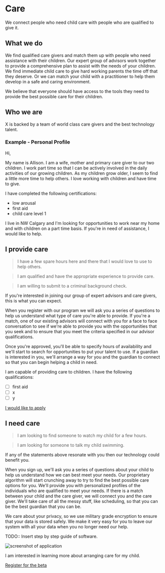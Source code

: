# Care

We connect people who need child care with people who are qualified to give it.

## What we do

We find qualified care givers and match them up with people who need assistance with their children.
Our expert group of advisors work together to provide a comprehensive plan to assist with the needs of your children.
We find immediate child care to give hard working parents the time off that they deserve. Or we can
match your child with a practitioner to help them develop in a safe and caring environment.

We believe that everyone should have access to the tools they need to provide the best possible care for their children.

## Who we are

X is backed by a team of world class care givers and the best technology talent.

### Example - Personal Profile

Hi,

My name is Allison. I am a wife, mother and primary care giver to our two children.
I work part time so that I can be actively involved in the daily activities of our growing children.
As my children grow older, I seem to find a little more time to help others. I love
working with children and have time to give.

I have completed the following certifications:

* low arousal
* first aid
* child care level 1


I live in NW Calgary and I'm looking for opportunities to work near my home and with children
on a part time basis. If you're in need of assistance, I would like to help.

## I provide care

> I have a few spare hours here and there that I would love to use to help others.

> I am qualified and have the appropriate experience to provide care.

> I am willing to submit to a criminal background check.

If you're interested in joining our group of expert advisors and care givers, this is what you can expect.

When you register with our program we will ask you a series of questions to help us understand
what type of care you're able to provide. If you're a match, one of our existing advisors will
connect with you for a face to face conversation to see if we're able to provide you with the opportunities
that you seek and to ensure that you meet the criteria specified in our advisor qualifications.

Once you're approved, you'll be able to specify hours of availability and we'll start to search
for opportunities to put your talent to use. If a guardian is interested in you, we'll arrange a way
for you and the guardian to connect so that you can begin helping a child in need.

I am capable of providing care to children. I have the following qualifications:

* [ ] first aid
* [ ] x
* [ ] y

[I would like to apply](#)

## I need care

> I am looking to find someone to watch my child for a few hours.

> I am looking for someone to talk my child swimming.

If any of the statements above resonate with you then our technology could benefit you.

When you sign up, we'll ask you a series of questions about your child to help us
understand how we can best meet your needs. Our proprietary algorithm will start crunching
away to try to find the best possible care options for you. We'll provide you with personalized
profiles of the individuals who are qualified to meet your needs. If there is a match between
your child and the care giver, we will connect you and the care giver. We'll take care of
all the messy stuff, like scheduling, so that you can be the best guardian that you can be.

We care about your privacy, so we use military grade encryption to ensure that your data is
stored safely. We make it very easy for you to leave our system with all your data when you
no longer need our help.

TODO:: Insert step by step guide of software.

![screenshot of application](#)

I am interested in learning more about arranging care for my child.

[Register for the beta](#)
